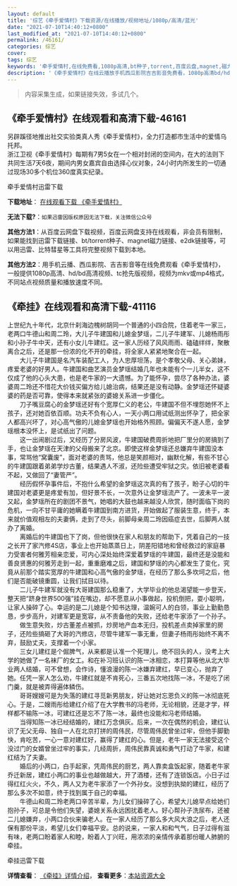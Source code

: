 ```yaml
---
layout: default
title: '综艺《牵手爱情村》下载资源/在线播放/视频地址/1080p/高清/蓝光'
date: "2021-07-10T14:40:12+0800"
last_modified_at: "2021-07-10T14:40:12+0800"
permalink: /46161/
categories: 综艺
cover:
tags: 综艺
keywords: '牵手爱情村,在线免费看,1080p高清,bt种子,torrent,百度云盘,magnet,磁力链,迅雷下载资源'
description: '《牵手爱情村》在线云播放手机西瓜影院吉吉影音免费看，1080p高清bd/hd未删减完整版和tc抢先枪版，mkv/mp4格式，附带bt/torrent种子、magnet/磁力链、百度云盘、网盘资源迅雷下载链接'
---
```


>内容采集生成，如果链接失效，多试几个。


## 《牵手爱情村》在线观看和高清下载-46161

另辟蹊径地推出社交实验类真人秀《牵手爱情村》，全力打造都市生活中的爱情乌托邦。<br />浙江卫视《牵手爱情村》每期有7男5女在一个相对封闭的空间内，在大的法则下共同生活7天6夜，期间内男女嘉宾自由选择心仪对象，24小时内所发生的一切通过现场30多个机位360度真实纪录。<!---剧情end--->


牵手爱情村迅雷下载

**下载地址**： [在线观看下载 《牵手爱情村》](https://www.993dy.com//vod-detail-id-3687.html) 


**无法下载?**：`如果迅雷因版权原因无法下载，关注微信公众号 `

**其他方法1**：从百度云网盘下载视频，百度云网盘支持在线观看，非会员有限制，如果能找到迅雷下载链接、bt/torrent种子、magnet磁力链接、e2dk链接等，可以用迅雷、比特彗星等工具将完整视频下载到本地。

**其他方法2**：用手机云播、西瓜影院、吉吉影音等在线免费观看《牵手爱情村》，一般提供1080p高清、hd/bd高清视频、tc抢先版视频，视频为mkv或mp4格式，不同站点视频质量和播放速度不同。


## 《牵挂》在线观看和高清下载-41116

上世纪九十年代，北京什刹海边槐树胡同一个普通的小四合院，住着老牛一家三，老两口牛德山和周二玲，大儿子牛建国和儿媳金梦瑶，二儿子牛建军、儿媳杨雨彤和小孙子牛中天，还有小女儿牛建红。这一家人历经了风风雨雨、磕磕绊绊，聚散离合之后，还是那一份浓的化不开的牵挂，将全家人紧紧地聚合在一起。<br />　　大儿子牛建国是名汽车装配工人，为人忠厚坦荡，是个孝敬父母、关心弟妹，疼爱老婆的好男人。牛建国和曲艺演员金梦瑶结婚几年也未能有个一儿半女，这不仅成了他的心头大患，也是老牛家的一大遗憾。为了能怀孕，尝尽了各种办法，婆婆周二玲还不惜花大价钱买偏方给儿媳治病，结果还是没有动静。金梦瑶还怀疑婆婆的药是否可靠，使得本来就紧张的婆媳关系进一步僵化。<br />　　刀子嘴豆腐心的金梦瑶还好有个宽厚仁义的老公，牛建国不但不埋怨她怀不上孩子，还对她百依百顺。功夫不负有心人，一天小两口用试纸测出怀孕了，把全家人都高兴坏了，对心高气傲的儿媳金梦瑶也开始格外照顾。偏偏天不遂人愿，金梦瑶根本没怀上，是试纸出了问题。<br />　　这一出闹剧过后，又经历了分房风波，牛建国破费周折地把厂里分的房搞到了手，也让金梦瑶在天津的父母搬来了北京。即使这样金梦瑶还总嫌弃牛建国没本事，常骂他&ldquo;窝囊废&rdquo;，面对老婆的责骂，他总是笑颜相对，幽默化解，有些不甘心的牛建国跟着弟弟学炒古董，结果遇人不淑，还险些遭受牢狱之灾。依旧被老婆看不起，又做回了“妻管严&rdquo;。<br />　　经历假怀孕事件后，不抱什么希望的金梦瑶这次真的有了孩子，盼子心切的牛建国对老婆更是疼爱有加，但好景不长，一次意外让金梦瑶流产了。一波未平一波又起，金梦瑶所在的剧团不景气，她唱的大鼓也越来越没人欣赏，随时面临下岗的危机，一向不甘平庸的她瞒着牛建国到南方进货，开始做起了服装生意，终于，本来就价值观相左的夫妻俩，走到了尽头，前脚母亲周二玲因癌症去世，后脚两人就办了离婚。<br />　　离婚后的牛建国也下了岗，但他很快在家人和朋友的帮助下，凭着自己的一技之长开了家汽修4S店，事业上也开始蒸蒸日上，阴差阳错地和曾经救过的家庭暴力受害者何雅芳相亲恋爱，可内心深处始终深爱着梦瑶的牛建国，最终还是没能和善良贤惠的何雅芳走到一起，重重磨难之后，建国和梦瑶的内心都发生了变化，究竟从前那个踏实宽厚的牛建国和心高气傲的金梦瑶，在经历了那么多坎坷之后，他们是否能破镜重圆，让我们拭目以待。<br />　　二儿子牛建军就没有大哥建国那么稳重了，大学毕业的他总渴望能一步登天，整天把&ldquo;跻身世界500强&rdquo;挂在嘴边，却不愿意从小事做起，投机倒把，耍小聪明，让家人操碎了心。幸运的是二儿媳是个知书达理，温婉可人的白领，事业上勤勤恳恳，步步高升，对建军更是宽容，从不责备他的失败，还给老牛家添了一个孙子。<br />　　做生意失败，炒古董差点被抓，炒房地产血本无归，投机差点卖掉家里的房子，还险些搞砸了大哥的汽修店，尽管牛建军一事无重，但妻子杨雨彤始终不离不弃，鼓励丈夫，支撑着一个小家。<br />　　三女儿建红是个倔脾气，从来都是认准一个死理儿，绝不回头的人，没考上大学的她做了一名袜厂的女工。和在补习班认识的陈一冰相恋，本打算等他从北大毕业两人结婚，可不曾想，会作诗，懂浪漫的陈一冰嫌弃建红，早已变心，抛弃了她。任凭一家人怎么劝，牛建红就是不肯死心，三番五次地找陈一冰，不是吃了闭门羹，就是被弄得遍体鳞伤。<br />　　哥哥嫂嫂可是为失落的建红寻觅新男朋友，好让她对忘恩负义的陈一冰彻底死心。于是，二嫂雨彤给建红介绍了在大学教书的冯老师，无论相貌，还是才学，样样都不输陈一冰，可建红还是忘不了陈一冰，最终也没能和冯老师结婚。<br />　　当得知陈一冰已经结婚的，建红万念俱灰。后来，一次在偶然的机会，建红认识了无父无母、独自一人在北京打拼的周伟民，尽管周伟民曾坐过牢，但他手脚勤快，肯吃苦，一心一意对建红好，赢得了建红的心。但是，老牛一家无法接受这个没过门的女婿曾坐过牢的事实，几经周折，周伟民靠真诚和勇气打动了牛家，和建红结为了夫妻。<br />　　婚后的小两口，白手起家，凭周伟民的厨艺，两人靠卖盒饭起家，随着老牛家乔迁新居，建红小两口的事业也越做越大，开了酒楼，还有了连锁饭店。小日子过得红红火火，不久，两人又为老牛家添了一个外孙女。没想到执拗的建红，经历了那么多次不如意，终于找到属于自己的幸福。<br />　　牛德山和周二玲老两口辛苦半辈，为儿女们操碎了心，希望大儿媳早点给她们抱孙子，可总是令他们失望，婆媳关系永远困扰着老人。好心帮孙子洗尿布，还被二儿媳嫌弃，小两口合伙来骗老人。在一家人经历了那么多大风大浪之后，老人还保有那份平淡，希望儿女们幸福平安。总的说来，一家人和和气气，日子过得有滋有味，老两口盼着家人和睦，盼着人丁兴旺，用浓浓的亲情传承着那份暖人肺腑的牵挂。


牵挂迅雷下载

**详情查看**： [《牵挂》详情介绍](/movie/41116/)， **查看更多**：[本站资源大全](/movie/t/all/)

